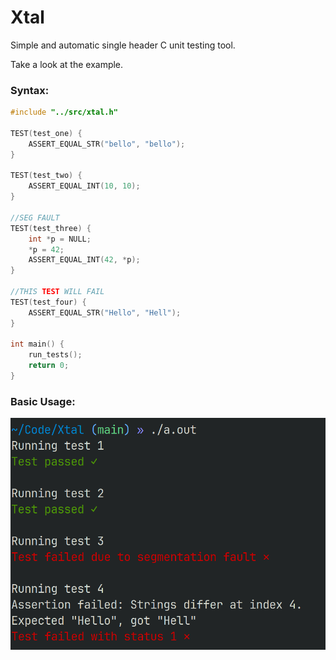 # Xtal

Simple and automatic single header C unit testing tool.

Take a look at the example.

### Syntax:
```c
#include "../src/xtal.h"

TEST(test_one) {
	ASSERT_EQUAL_STR("bello", "bello");
}

TEST(test_two) {
	ASSERT_EQUAL_INT(10, 10);
}

//SEG FAULT
TEST(test_three) {
	int *p = NULL;
	*p = 42;
	ASSERT_EQUAL_INT(42, *p);
}

//THIS TEST WILL FAIL
TEST(test_four) {
	ASSERT_EQUAL_STR("Hello", "Hell");
}

int main() {
	run_tests();
	return 0;
}
```

### Basic Usage:
![Alt text](resources/tests.png)

